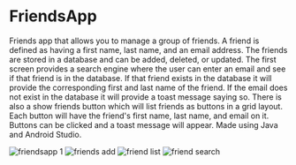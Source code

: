 # FriendsApp
Friends app that allows you to manage a group of friends.  A friend is defined as having a first name, last name, and an email address.  The friends are stored in 
a database and can be added, deleted, or updated.  The first screen provides a search engine where the user can enter an email and see if that friend is in the 
database.  If that friend exists in the database it will provide the corresponding first and last name of the friend.  If the email does not exist in the database 
it will provide a toast message saying so.  There is also a show friends button which will list friends as buttons in a grid layout.  Each button will have the 
friend's first name, last name, and email on it.  Buttons can be clicked and a toast message will appear.  Made using Java and Android Studio.

![friendsapp 1](https://user-images.githubusercontent.com/47338961/148158921-8f077929-c1ec-4484-80dc-d93b5898e4ce.png)
![friends add](https://user-images.githubusercontent.com/47338961/148159031-68886026-233b-4f60-8e2b-c4e345b1789b.png)
![friend list](https://user-images.githubusercontent.com/47338961/148159033-b8253f72-f7ce-4fd1-ab60-8323eb8ae060.png)
![friend search](https://user-images.githubusercontent.com/47338961/148159157-5a96c6a7-9c62-4f3a-a677-c5e4e7e26ccd.png)
